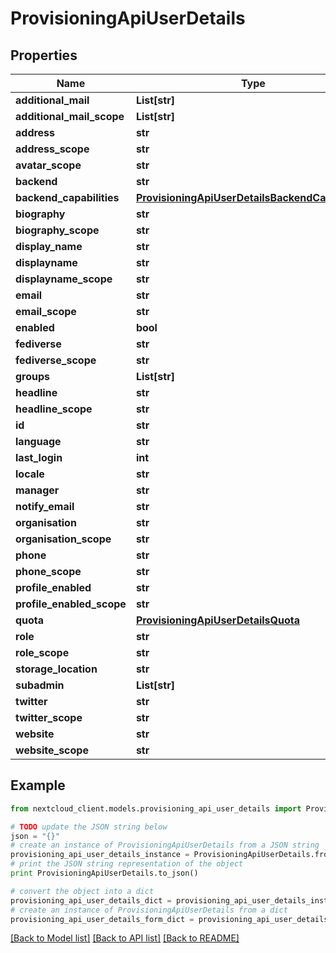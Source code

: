 # ProvisioningApiUserDetails


## Properties
Name | Type | Description | Notes
------------ | ------------- | ------------- | -------------
**additional_mail** | **List[str]** |  | 
**additional_mail_scope** | **List[str]** |  | [optional] 
**address** | **str** |  | 
**address_scope** | **str** |  | [optional] 
**avatar_scope** | **str** |  | [optional] 
**backend** | **str** |  | 
**backend_capabilities** | [**ProvisioningApiUserDetailsBackendCapabilities**](ProvisioningApiUserDetailsBackendCapabilities.md) |  | 
**biography** | **str** |  | 
**biography_scope** | **str** |  | [optional] 
**display_name** | **str** |  | 
**displayname** | **str** |  | 
**displayname_scope** | **str** |  | [optional] 
**email** | **str** |  | 
**email_scope** | **str** |  | [optional] 
**enabled** | **bool** |  | [optional] 
**fediverse** | **str** |  | 
**fediverse_scope** | **str** |  | [optional] 
**groups** | **List[str]** |  | 
**headline** | **str** |  | 
**headline_scope** | **str** |  | [optional] 
**id** | **str** |  | 
**language** | **str** |  | 
**last_login** | **int** |  | 
**locale** | **str** |  | 
**manager** | **str** |  | 
**notify_email** | **str** |  | 
**organisation** | **str** |  | 
**organisation_scope** | **str** |  | [optional] 
**phone** | **str** |  | 
**phone_scope** | **str** |  | [optional] 
**profile_enabled** | **str** |  | 
**profile_enabled_scope** | **str** |  | [optional] 
**quota** | [**ProvisioningApiUserDetailsQuota**](ProvisioningApiUserDetailsQuota.md) |  | 
**role** | **str** |  | 
**role_scope** | **str** |  | [optional] 
**storage_location** | **str** |  | [optional] 
**subadmin** | **List[str]** |  | 
**twitter** | **str** |  | 
**twitter_scope** | **str** |  | [optional] 
**website** | **str** |  | 
**website_scope** | **str** |  | [optional] 

## Example

```python
from nextcloud_client.models.provisioning_api_user_details import ProvisioningApiUserDetails

# TODO update the JSON string below
json = "{}"
# create an instance of ProvisioningApiUserDetails from a JSON string
provisioning_api_user_details_instance = ProvisioningApiUserDetails.from_json(json)
# print the JSON string representation of the object
print ProvisioningApiUserDetails.to_json()

# convert the object into a dict
provisioning_api_user_details_dict = provisioning_api_user_details_instance.to_dict()
# create an instance of ProvisioningApiUserDetails from a dict
provisioning_api_user_details_form_dict = provisioning_api_user_details.from_dict(provisioning_api_user_details_dict)
```
[[Back to Model list]](../README.md#documentation-for-models) [[Back to API list]](../README.md#documentation-for-api-endpoints) [[Back to README]](../README.md)


